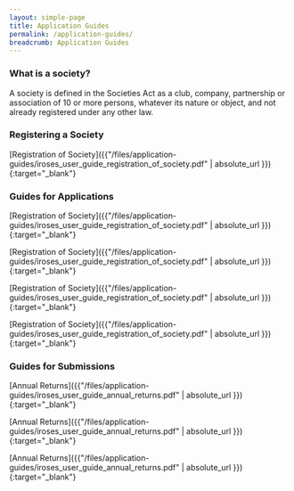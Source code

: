 ```yaml
---
layout: simple-page
title: Application Guides
permalink: /application-guides/
breadcrumb: Application Guides
---
```


### **What is a society?**

A society is defined in the Societies Act as a club, company, partnership or association of 10 or more persons, whatever its nature or object, and not already registered under any other law.

### **Registering a Society**

[Registration of Society]({{"/files/application-guides/iroses_user_guide_registration_of_society.pdf" | absolute_url }}){:target="_blank"}

### **Guides for Applications**

[Registration of Society]({{"/files/application-guides/iroses_user_guide_registration_of_society.pdf" | absolute_url }}){:target="_blank"}

[Registration of Society]({{"/files/application-guides/iroses_user_guide_registration_of_society.pdf" | absolute_url }}){:target="_blank"}

[Registration of Society]({{"/files/application-guides/iroses_user_guide_registration_of_society.pdf" | absolute_url }}){:target="_blank"}

[Registration of Society]({{"/files/application-guides/iroses_user_guide_registration_of_society.pdf" | absolute_url }}){:target="_blank"}

### **Guides for Submissions**

[Annual Returns]({{"/files/application-guides/iroses_user_guide_annual_returns.pdf" | absolute_url }}){:target="_blank"}

[Annual Returns]({{"/files/application-guides/iroses_user_guide_annual_returns.pdf" | absolute_url }}){:target="_blank"}

[Annual Returns]({{"/files/application-guides/iroses_user_guide_annual_returns.pdf" | absolute_url }}){:target="_blank"}
